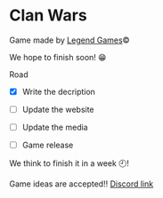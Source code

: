 # Clan Wars
Game made by [Legend Games](https://youtube.com):copyright:

We hope to finish soon! :grin:

Road
- [x] Write the decription
- [ ] Update the website
- [ ] Update the media
- [ ] Game release


We think to finish it in a week :clock9:!


Game ideas are accepted!! [Discord link](https://discord.com/channels/1078238140139048980/1078238140617195521)
